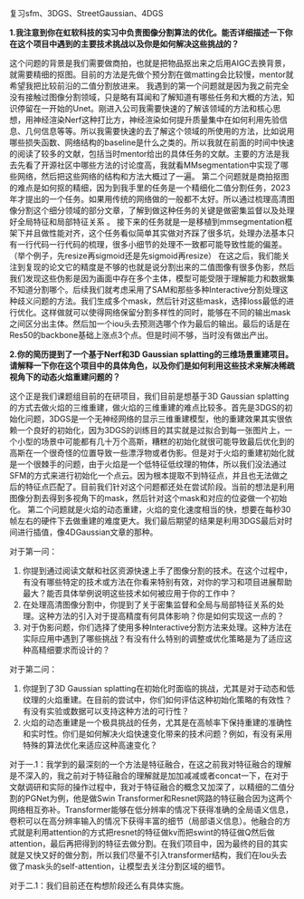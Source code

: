 复习sfm、3DGS、StreetGaussian、4DGS

**1.我注意到你在虹软科技的实习中负责图像分割算法的优化。能否详细描述一下你在这个项目中遇到的主要技术挑战以及你是如何解决这些挑战的？**

这个问题的背景是我们需要做商拍，也就是把物品抠出来之后用AIGC去换背景，就需要精细的抠图。目前的方法是先做个预分割在做matting会比较慢，mentor就希望我把比较前沿的二值分割放进来。
我遇到的第一个问题就是因为我之前完全没有接触过图像分割领域，只是略有耳闻和了解知道有哪些任务和大概的方法，知识停留在一开始的Unet。刚进入公司我需要快速的了解该领域的方法和核心思想，用神经渲染Nerf这种打比方，神经渲染如何提升质量集中在如何利用先验信息、几何信息等等。所以我需要快速的去了解这个领域的所使用的方法，比如说用哪些损失函数、网络结构的baseline是什么之类的。所以我就在前面的时间中快速的阅读了较多的文献，包括当时mentor给出的具体任务的文献。主要的方法是我去先看了开源社区中哪些方法的讨论度高，我就看MMsegmentation中实现了哪些网络，然后把这些网络的结构和方法大概过了一遍。
第二个问题就是商拍抠图的难点是如何抠的精细，因为到我手里的任务是一个精细化二值分割任务，2023年才提出的一个任务。如果用传统的网络做的一般都不太好。所以通过梳理高清图像分割这个细分领域的部分文章，了解到做这种任务的关键是做密集监督以及处理好全局特征和局部特征关系 。
接下来的任务就是一是移植到mmsegmentation框架下并且做性能对齐，这个任务看似简单其实做对齐踩了很多坑，处理办法基本只有一行代码一行代码的梳理，很多小细节的处理不一致都可能导致性能的偏差。（举个例子，先resize再sigmoid还是先sigmoid再resize）
在这之后，我们能关注到复现的论文它的精度是不够的也就是说分割出来的二值图像有很多伪影，然后我们发现这些伪影是因为画面中存在多个主体，模型可能受限于理解能力和数据集不知道分割哪个。后续我们就考虑采用了SAM和那些多种Interactive分割处理这种歧义问题的方法。我们生成多个mask，然后针对这些mask，选择loss最低的进行优化。这样做就可以使得网络保留分割多样性的同时，能够在不同的输出mask之间区分出主体。然后加一个iou头去预测选哪个作为最后的输出。最后的话是在Res50的backbone基础上涨点3个点。但是时间不够，当时没有做出产出。

**2.你的简历提到了一个基于Nerf和3D Gaussian splatting的三维场景重建项目。请解释一下你在这个项目中的具体角色，以及你们是如何利用这些技术来解决稀疏视角下的动态火焰重建问题的？**

这个正是我们课题组目前的在研项目，我们目前是想基于3D Gaussian splatting 的方式去做火焰的三维重建，做火焰的三维重建的难点比较多。首先是3DGS的初始化问题，3DGS是一个无神经网络的显示三维重建模型，他的重建效果其实很依赖一个良好的初始化，因为3DGS的训练目的其实就是过拟合到每一张图片上，一个小型的场景中可能都有几十万个高斯，糟糕的初始化就很可能导致最后优化到的高斯在一个很奇怪的位置导致一些漂浮物或者伪影。但是对于火焰的重建初始化就是一个很棘手的问题，由于火焰是一个低特征低纹理的物体，所以我们没法通过SFM的方式来进行初始化一个点云。因为根本提取不到特征点，并且也无法做之后的特征点匹配了。目前我们针对这个问题都还处在尝试阶段。当前的想法是利用图像分割去得到多视角下的mask，然后针对这个mask和对应的位姿做一个初始化。
第二个问题就是火焰的动态重建，火焰的变化速度相当的快，想要在每秒30帧左右的硬件下去做重建的难度更大。我们最后期望的结果是利用3DGS最后对时间进行插值，像4DGaussian文章的那种。


对于第一问：

1. 你提到通过阅读文献和社区资源快速上手了图像分割的技术。在这个过程中，有没有哪些特定的技术或方法在你看来特别有效，对你的学习和项目进展帮助最大？能否具体举例说明这些技术如何被应用于你的工作中？
2. 在处理高清图像分割中，你提到了关于密集监督和全局与局部特征关系的处理。这种方法的引入对于提高精度有何具体影响？你是如何实现这一点的？
3. 对于伪影问题，你们选择了使用多种Interactive分割方法来处理。这种方法在实际应用中遇到了哪些挑战？有没有什么特别的调整或优化策略是为了适应这种高精细要求而设计的？

对于第二问：

1. 你提到了3D Gaussian splatting在初始化时面临的挑战，尤其是对于动态和低纹理的火焰重建。在目前的尝试中，你们如何评估这种初始化策略的有效性？有没有实验或数据可以支持这种方法的可行性？
2. 火焰的动态重建是一个极具挑战的任务，尤其是在高帧率下保持重建的准确性和实时性。你们是如何解决火焰快速变化带来的技术问题？例如，有没有采用特殊的算法优化来适应这种高速变化？

对于一.1：我学到的最深刻的一个方法是特征融合，在这之前我对特征融合的理解是不深入的，我之前对于特征融合的理解就是加加减减或者concat一下，在对于文献调研和实际的操作过程中，我对于特征融合的概念又加深了，以精细的二值分割的PGNet为例，他是做Swin Transformer和Resnet网路的特征融合因为这两个网络相互弥补。Transformer能够在低分辨率的情况下获得准确的全局语义信息，卷积可以在高分辨率输入的情况下获得丰富的细节（局部语义信息）。他融合的方式就是利用attention的方式把resnet的特征做kv而把swint的特征做Q然后做attention，最后再把得到的特征去做分割。在我们项目中，因为最终的目的其实就是又快又好的做分割，所以我们尽量不引入transformer结构，我们在Iou头去做了mask头的self-attention，让模型去关注分割区域的细节。

对于二.1：我们目前还在构想阶段还么有具体实施。